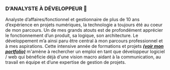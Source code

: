 ### D’ANALYSTE À DÉVELOPPEUR 👋

Analyste d’affaires/fonctionnel et gestionnaire de plus de 10 ans d’expérience en projets numériques, la technologie a toujours été au coeur de mon parcours. Un de mes grands atouts est de profondément apprécier le fonctionnement d’un produit, sa logique, son architecture. Le développement m’a ainsi paru être central à mon parcours professionnel et à mes aspirations. Cette intensive année de formations et projets **_[(voir mon portfolio)](https://tbonnard.herokuapp.com/)_** m'amène à rechercher un emploi en tant que développeur logiciel / web qui bénéficie déjà d'une vision macro aidant à la communication, au travail en équipe et d’une expertise de gestion de projets.
